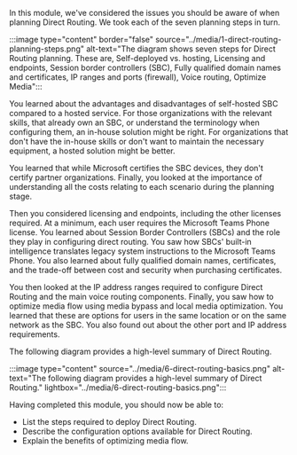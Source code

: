In this module, we've considered the issues you should be aware of when planning Direct Routing. We took each of the seven planning steps in turn.

:::image type="content" border="false" source="../media/1-direct-routing-planning-steps.png" alt-text="The diagram shows seven steps for Direct Routing planning. These are, Self-deployed vs. hosting, Licensing and endpoints, Session border controllers (SBC), Fully qualified domain names and certificates, IP ranges and ports (firewall), Voice routing, Optimize Media":::

You learned about the advantages and disadvantages of self-hosted SBC compared to a hosted service. For those organizations with the relevant skills, that already own an SBC, or understand the terminology when configuring them, an in-house solution might be right. For organizations that don't have the in-house skills or don't want to maintain the necessary equipment, a hosted solution might be better.

You learned that while Microsoft certifies the SBC devices, they don't certify partner organizations. Finally, you looked at the importance of understanding all the costs relating to each scenario during the planning stage.

Then you considered licensing and endpoints, including the other licenses required. At a minimum, each user requires the Microsoft Teams Phone license.
You learned about Session Border Controllers (SBCs) and the role they play in configuring direct routing. You saw how SBCs' built-in intelligence translates legacy system instructions to the Microsoft Teams Phone. You also learned about fully qualified domain names, certificates, and the trade-off between cost and security when purchasing certificates.

You then looked at the IP address ranges required to configure Direct Routing and the main voice routing components.
Finally, you saw how to optimize media flow using media bypass and local media optimization. You learned that these are options for users in the same location or on the same network as the SBC. You also found out about the other port and IP address requirements.

The following diagram provides a high-level summary of Direct Routing.

:::image type="content" source="../media/6-direct-routing-basics.png" alt-text="The following diagram provides a high-level summary of Direct Routing." lightbox="../media/6-direct-routing-basics.png":::

Having completed this module, you should now be able to:

- List the steps required to deploy Direct Routing.
- Describe the configuration options available for Direct Routing.
- Explain the benefits of optimizing media flow.
